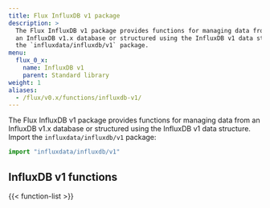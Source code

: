 ```yaml
---
title: Flux InfluxDB v1 package
description: >
  The Flux InfluxDB v1 package provides functions for managing data from
  an InfluxDB v1.x database or structured using the InfluxDB v1 data structure. Import
  the `influxdata/influxdb/v1` package.
menu:
  flux_0_x:
    name: InfluxDB v1
    parent: Standard library
weight: 1
aliases:
  - /flux/v0.x/functions/influxdb-v1/
---
```


The Flux InfluxDB v1 package provides functions for managing data from an InfluxDB v1.x
database or structured using the InfluxDB v1 data structure.
Import the `influxdata/influxdb/v1` package:

```js
import "influxdata/influxdb/v1"
```

## InfluxDB v1 functions
{{< function-list >}}
